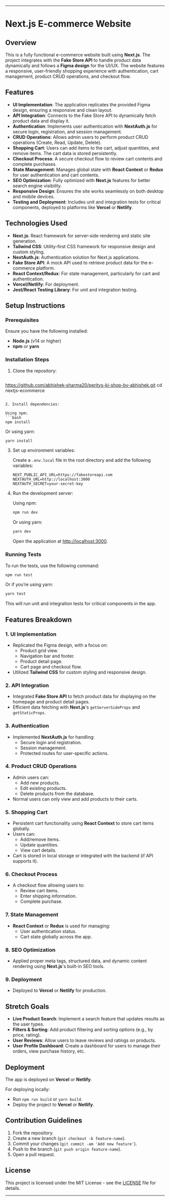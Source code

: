 
---

# Next.js E-commerce Website

## Overview

This is a fully functional e-commerce website built using **Next.js**. The project integrates with the **Fake Store API** to handle product data dynamically and follows a **Figma design** for the UI/UX. The website features a responsive, user-friendly shopping experience with authentication, cart management, product CRUD operations, and checkout flow.

## Features

- **UI Implementation**: The application replicates the provided Figma design, ensuring a responsive and clean layout.
- **API Integration**: Connects to the Fake Store API to dynamically fetch product data and display it.
- **Authentication**: Implements user authentication with **NextAuth.js** for secure login, registration, and session management.
- **CRUD Operations**: Allows admin users to perform product CRUD operations (Create, Read, Update, Delete).
- **Shopping Cart**: Users can add items to the cart, adjust quantities, and remove items. The cart data is stored persistently.
- **Checkout Process**: A secure checkout flow to review cart contents and complete purchases.
- **State Management**: Manages global state with **React Context** or **Redux** for user authentication and cart contents.
- **SEO Optimization**: Fully optimized with **Next.js** features for better search engine visibility.
- **Responsive Design**: Ensures the site works seamlessly on both desktop and mobile devices.
- **Testing and Deployment**: Includes unit and integration tests for critical components, deployed to platforms like **Vercel** or **Netlify**.

## Technologies Used

- **Next.js**: React framework for server-side rendering and static site generation.
- **Tailwind CSS**: Utility-first CSS framework for responsive design and custom styling.
- **NextAuth.js**: Authentication solution for Next.js applications.
- **Fake Store API**: A mock API used to retrieve product data for the e-commerce platform.
- **React Context/Redux**: For state management, particularly for cart and authentication.
- **Vercel/Netlify**: For deployment.
- **Jest/React Testing Library**: For unit and integration testing.

## Setup Instructions

### Prerequisites

Ensure you have the following installed:

- **Node.js** (v14 or higher)
- **npm** or **yarn**

### Installation Steps

1. Clone the repository:

   ```bash
https://github.com/abhishek-sharma20/peritys-ki-shop-by-abhishek.git
cd nextjs-ecommerce
   ```

2. Install dependencies:

   Using npm:
   ```bash
   npm install
   ```

   Or using yarn:
   ```bash
   yarn install
   ```

3. Set up environment variables:

   Create a `.env.local` file in the root directory and add the following variables:

   ```env
   NEXT_PUBLIC_API_URL=https://fakestoreapi.com
   NEXTAUTH_URL=http://localhost:3000
   NEXTAUTH_SECRET=your-secret-key
   ```

4. Run the development server:

   Using npm:
   ```bash
   npm run dev
   ```

   Or using yarn:
   ```bash
   yarn dev
   ```

   Open the application at [http://localhost:3000](http://localhost:3000).

### Running Tests

To run the tests, use the following command:

```bash
npm run test
```

Or if you’re using yarn:

```bash
yarn test
```

This will run unit and integration tests for critical components in the app.

## Features Breakdown

### 1. **UI Implementation**

- Replicated the Figma design, with a focus on:
  - Product grid view.
  - Navigation bar and footer.
  - Product detail page.
  - Cart page and checkout flow.
- Utilized **Tailwind CSS** for custom styling and responsive design.

### 2. **API Integration**

- Integrated **Fake Store API** to fetch product data for displaying on the homepage and product detail pages.
- Efficient data fetching with **Next.js**'s `getServerSideProps` and `getStaticProps`.

### 3. **Authentication**

- Implemented **NextAuth.js** for handling:
  - Secure login and registration.
  - Session management.
  - Protected routes for user-specific actions.

### 4. **Product CRUD Operations**

- Admin users can:
  - Add new products.
  - Edit existing products.
  - Delete products from the database.
- Normal users can only view and add products to their carts.

### 5. **Shopping Cart**

- Persistent cart functionality using **React Context** to store cart items globally.
- Users can:
  - Add/remove items.
  - Update quantities.
  - View cart details.
- Cart is stored in local storage or integrated with the backend (if API supports it).

### 6. **Checkout Process**

- A checkout flow allowing users to:
  - Review cart items.
  - Enter shipping information.
  - Complete purchase.

### 7. **State Management**

- **React Context** or **Redux** is used for managing:
  - User authentication status.
  - Cart state globally across the app.

### 8. **SEO Optimization**

- Applied proper meta tags, structured data, and dynamic content rendering using **Next.js**'s built-in SEO tools.

### 9. **Deployment**

- Deployed to **Vercel** or **Netlify** for production.

## Stretch Goals

- **Live Product Search**: Implement a search feature that updates results as the user types.
- **Filters & Sorting**: Add product filtering and sorting options (e.g., by price, rating).
- **User Reviews**: Allow users to leave reviews and ratings on products.
- **User Profile Dashboard**: Create a dashboard for users to manage their orders, view purchase history, etc.

## Deployment

The app is deployed on **Vercel** or **Netlify**.

For deploying locally:

- Run `npm run build` or `yarn build`.
- Deploy the project to **Vercel** or **Netlify**.

## Contribution Guidelines

1. Fork the repository.
2. Create a new branch (`git checkout -b feature-name`).
3. Commit your changes (`git commit -am 'Add new feature'`).
4. Push to the branch (`git push origin feature-name`).
5. Open a pull request.

## License

This project is licensed under the MIT License - see the [LICENSE](LICENSE) file for details.


---

